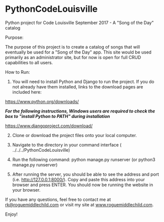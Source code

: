 # PythonCodeLouisville
Python project for Code Louisville September 2017 - A "Song of the Day" catalog

Purpose:

The purpose of this project is to create a catalog of songs that will eventually be used for a "Song of the Day" app.  This site would be
used primarily as an administrator site, but for now is open for full CRUD capabilities to all users.

How to Run:

1. You will need to install Python and Django to run the project.  If you do not already have them installed, links to the download pages are
included here:

https://www.python.org/downloads/

***For the following instructions, Windows users are required to check the box to "install Python to PATH" during installation***

https://www.djangoproject.com/download/

2. Clone or download the project files onto your local computer.

3. Navigate to the directory in your command interface ( ../../../PythonCodeLouisville)

4. Run the following command: python manage.py runserver (or python3 manage.py runserver)

5. After running the server, you should be able to see the address and port (i.e. http://127.0.0.1:8000/).  Copy and paste this address
into your browser and press ENTER.  You should now be running the website in your browser.

If you have any questions, feel free to contact me at rk@roguemiddlechild.com or visit my site at www.roguemiddlechild.com.

Enjoy!
